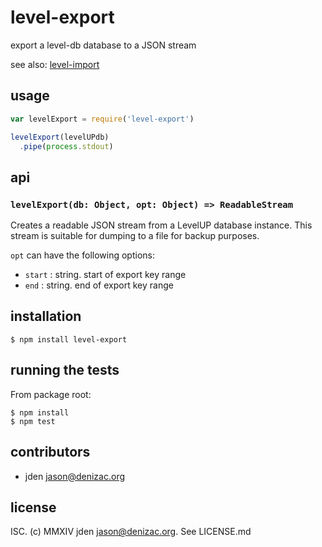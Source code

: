 # level-export
export a level-db database to a JSON stream

see also: [level-import](https://npm.im/level-import)

## usage
```js
var levelExport = require('level-export')

levelExport(levelUPdb)
  .pipe(process.stdout)
```


## api

### `levelExport(db: Object, opt: Object) => ReadableStream`

Creates a readable JSON stream from a LevelUP database instance. This stream is suitable for dumping to a file for backup purposes.

`opt` can have the following options:

- `start` : string. start of export key range
- `end` : string. end of export key range


## installation

    $ npm install level-export


## running the tests

From package root:

    $ npm install
    $ npm test


## contributors

- jden <jason@denizac.org>


## license

ISC. (c) MMXIV jden <jason@denizac.org>. See LICENSE.md
